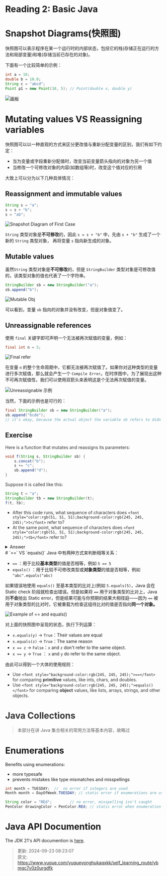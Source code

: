 # Reading 2: Basic Java

# Snapshot Diagrams(快照图)
快照图可以表示程序在某一个运行时的内部状态，包括它的栈(存储正在运行的方法和局部变量)和堆(存储当前已存在的对象)。

下面有一个比较简单的示例：

```java
int a = 10;
double b = 10.0;
String c = "abcd";
Point p1 = new Point(10, 5); // Point(double x, double y)
```

![画板](./img/Z-oyJZamOHK-RkLH/1726919845287-a9a64302-68a8-4ac9-abc4-f6c6b9854913-515894.jpeg)

# Mutating values VS Reassigning variables
快照图可以以一种直观的方式来区分更改值与重新分配变量的区别，我们有如下约定：

+ 当为变量或字段重新分配值时，改变当前变量箭头指向的对象为另一个值
+ 当修改一个可修改对象的内容(如数组等)时，改变这个值对应的引用

大致上可以分为以下几种具体情况：

## Reassignment and immutable values
```java
String s = "a";
s = s + "b";
s = "ab";
```

![Snapshot Diagram of First Case](./img/Z-oyJZamOHK-RkLH/1726920698247-07fd4d66-d70f-4639-9143-b068362d851b-514561.png)

`String` 类型对象是**不可修改**的，因此 `s = s + "b"` 中，先由 `s + "b"` 生成了一个新的 `String` 类型对象， 再将变量 `s` 指向新生成的对象。

## Mutable values
虽然`String` 类型对象是**不可修改**的，但是 `StringBuilder` 类型对象是可修改值的，该类型对象的值也代表了一个字符串。

```java
StringBuilder sb = new StringBuilder("a");
sb.append("b");
```

![Mutable Obj](./img/Z-oyJZamOHK-RkLH/1726921251899-354467bf-d645-4fc1-a1c0-30af5b0aed5e-334700.png)

可以看到，变量 `sb` 指向的对象并没有改变，但是对象值变了。

## Unreassignable references
使用 `final` 关键字即可声明一个无法被再次赋值的变量，例如：

```java
final int n = 5;
```

![Final refer](./img/Z-oyJZamOHK-RkLH/1726921536208-dee1f89b-6f71-44b3-9159-1e58d420d6c4-207369.png)

在变量 `n` 的整个生命周期中，它都无法被再次赋值了。如果你对这种类型的变量进行多次赋值，那么就会产生一个 `Compile Error`。在时序图中，为了展现出这种不可再次赋值性，我们可以使用双箭头来表明这是个无法再次赋值的变量。

![Unreassignable 示例](./img/Z-oyJZamOHK-RkLH/1726921750568-863a67eb-21d0-49ba-9fdd-9ef45db46298-547492.png)

当然，下面的示例也是可行的：

```java
final StringBuilder sb = new StringBuilder("a");
sb.append("bcde");
// it's okay, because the actual object the variable sb refers to didn't be reassigned.
```

## Exercise
<font style="color:rgb(51, 51, 51);">Here is a function that mutates and reassigns its parameters:</font>

```java
void f(String s, StringBuilder sb) {
    s.concat("b");
    s += "c";
    sb.append("d");
}
```

<font style="color:rgb(51, 51, 51);">Suppose it is called like this:</font>

```java
String t = "a";
StringBuilder tb = new StringBuilder(t);
f(t, tb);
```

+ <font style="color:rgb(51, 51, 51);">After this code runs, what sequence of characters does </font>`<font style="color:rgb(51, 51, 51);background-color:rgb(245, 245, 245);">t</font>`<font style="color:rgb(51, 51, 51);"> refer to?</font>
+ <font style="color:rgb(51, 51, 51);">At the same point, what sequence of characters does </font>`<font style="color:rgb(51, 51, 51);background-color:rgb(245, 245, 245);">tb</font>`<font style="color:rgb(51, 51, 51);"> refer to?</font>

<details class="lake-collapse"><summary id="u8c5cfc53"><span class="ne-text">Answer</span></summary><p id="uc9f727db" class="ne-p"><code class="ne-code"><span class="ne-text">t = &quot;a&quot;, tb = &quot;ad&quot;</span></code></p><p id="u18ac2944" class="ne-p" style="text-align: center"><img src="https://cdn.nlark.com/yuque/0/2024/png/48275148/1727006868257-94096e78-c289-4500-a6e7-d527831752ef.png" width="274.4" id="ue5814f4e" class="ne-image"></p><p id="u4034bb65" class="ne-p" style="text-align: center"><img src="https://cdn.nlark.com/yuque/0/2024/png/48275148/1727006852503-14b825a5-b581-4d74-8ad7-98ddfd5ce910.png" width="277.6" id="ua57786d6" class="ne-image"></p></details>
# `==` VS `equals()`
Java 中有两种方式来判断相等关系：

+ `==` ：用于比较**基本类型**的值是否相等，例如 `5 == 5`
+ `equals()` ：用于比较不可修改类型或**对象类型**的值是否相等，例如 `"abc".equals("abc)`

如果错误地使用 `equals()` 至基本类型的比对上(例如 `5.equals(5)`，Java 会在 Static check 阶段就检查出错误。但是如果将 `==` 用于对象类型的比对上，Java 则**不会**抛出 Static error，但是结果可能与你预期的结果大相径庭——因为 `==` 被用于对象类型的比对时，它被重载为检查这组待比对的值是否指向**同一个对象。**

![Example of == and equals()](./img/Z-oyJZamOHK-RkLH/1727007580031-c109fa46-202d-4d0a-bd3b-456d2a5681d3-846722.png)

对上面的快照图中呈现的状态，执行下列运算：

+ `x.equals(y)` -> `True`：Their values are equal
+ `x.equals(z)` -> `True`：The same reason
+ `x == z` -> `False`：`x` and `z` don't refer to the same object.
+ `x == y` -> `True` ： `x` and `y` do refer to the same object.

由此可以得到一个大体的使用规则：

+ <font style="color:rgb(51, 51, 51);">Use </font>`<font style="background-color:rgb(245, 245, 245);">==</font>`<font style="color:rgb(51, 51, 51);"> for comparing </font>**<font style="color:rgb(51, 51, 51);">primitive</font>**<font style="color:rgb(51, 51, 51);"> values, like ints, chars, and doubles.</font>
+ <font style="color:rgb(51, 51, 51);">Use </font>`<font style="background-color:rgb(245, 245, 245);">equals()</font>`<font style="color:rgb(51, 51, 51);"> for comparing </font>**<font style="color:rgb(51, 51, 51);">object</font>**<font style="color:rgb(51, 51, 51);"> values, like lists, arrays, strings, and other objects.</font>

# <font style="color:rgb(51, 51, 51);">Java Collections</font>
> 本部分在讲 Java 集合相关的常用方法等基本内容，故略过
>

# Enumerations
Benefits using enumerations:

+ more typesafe
+ prevents mistakes like type mismatches and misspellings

```java
int month = TUESDAY;  //  no error if integers are used
Month month = DayOfWeek.TUESDAY; // static error if enumerations are used 

String color = "REd";        // no error, misspelling isn't caught
PenColor drawingColor = PenColor.REd; // static error when enumeration value is misspelled
```

# Java API Documention
The JDK 21's API documention is [here](https://docs.oracle.com/en/java/javase/21/docs/api/).



> 更新: 2024-09-23 08:23:07  
> 原文: <https://www.yuque.com/yuqueyonghukaqxkk/self_learning_route/ybmgc7v0z0urgdfk>